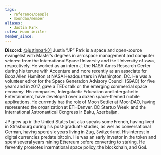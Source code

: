 ```yaml
---
tags:
  - reference/people
  - moondao/member
aliases:
  - Justin Park
roles: Moon Settler
member_since:
---
```

**Discord**: [@justinpark01](https://discord.com/users/437729493613019139)
Justin “JP” Park is a space and open-source evangelist with Master’s degrees in aerospace management and computer science from the International Space University and the University of Iowa, respectively. He worked as an intern at the NASA Ames Research Center during his tenure with Accenture and more recently as an associate for Booz Allen Hamilton at NASA Headquarters in Washington, DC. He was a volunteer editor for the Space Generation Advisory Council (SGAC) for five years and in 2017, gave a TEDx talk on the emerging commercial space economy. His companies, Intergalactic Education and Intergalactic Entertainment, have developed over a dozen space-themed mobile applications. He currently has the role of Moon Settler at MoonDAO, having represented the organization at ETHDenver, DC Startup Week, and the International Astronautical Congress in Baku, Azerbaijan.

JP grew up in the United States but also speaks some French, having lived in Strasbourg during his post-graduate studies, as well as conversational German, having spent six years living in Zug, Switzerland. His interest in digital currencies predate bitcoin. He was an early investor in the token and spent several years mining Ethereum before converting to staking. He fervently promotes international space policy, the blockchain, and God.